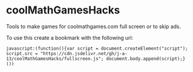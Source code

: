 # coolMathGamesHacks
Tools to make games for coolmathgames.com full screen or to skip ads.

To use this create a bookmark with the following url:
```
javascript:(function(){var script = document.createElement("script"); script.src = "https://cdn.jsdelivr.net/gh/j-a-13/coolMathGamesHacks/fullscreen.js"; document.body.append(script);}())
```
